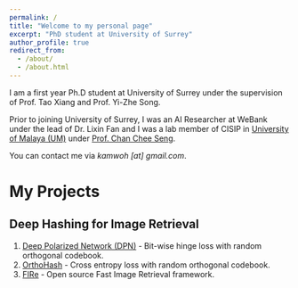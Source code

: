 ```yaml
---
permalink: /
title: "Welcome to my personal page"
excerpt: "PhD student at University of Surrey"
author_profile: true
redirect_from: 
  - /about/
  - /about.html
---
```


I am a first year Ph.D student at University of Surrey under the supervision of Prof. Tao Xiang and Prof. Yi-Zhe Song.

Prior to joining University of Surrey, I was an AI Researcher at WeBank under the lead of Dr. Lixin Fan and I was a lab member of CISIP in [University of Malaya (UM)](https://um.edu.my/) under [Prof. Chan Chee Seng](http://cs-chan.com/).

You can contact me via *kamwoh \[at\] gmail.com*. 

My Projects
======

Deep Hashing for Image Retrieval
------

1. [Deep Polarized Network (DPN)](https://github.com/kamwoh/DPN) - Bit-wise hinge loss with random orthogonal codebook.
2. [OrthoHash](https://github.com/kamwoh/orthohash) - Cross entropy loss with random orthogonal codebook.
3. [FIRe](https://github.com/CISiPLab/cisip-FIRe) - Open source Fast Image Retrieval framework.

<!-- Recent Updates
======

[November 2020] Our book **Federated Learning: Privacy and Incentive** is available in Springer. \[[Book](https://www.springer.com/gp/book/9783030630751)\]

[June 2020] Our work **Rethinking Privacy Preserving Deep Learning: How to Evaluate and Thwart Privacy Attacks** is online. \[[arXiv](https://arxiv.org/abs/2006.11601)\] \[[Book](https://www.springer.com/gp/book/9783030630751)\]

[April 2020] Our paper **Deep Polarized Network for Supervised Learning of Accurate Binary Hashing Codes** is accepted at **IJCAI-2020**. \[[PDF](https://www.ijcai.org/Proceedings/2020/0115.pdf)\]

[April 2020] Assisted in development *as an alumni of UM* for CosMos, a system to monitor Covid-19 patients. \[[News](https://www.thestar.com.my/news/nation/2020/04/24/cosmos-um-develops-app-to-monitor-suspected-covid-19-patients)\]

[November 2019] Joined WeBank.

[September 2019] Our paper **Rethinking deep neural network ownership verification: Embedding passports to defeat ambiguity attacks** is accepted at **NeurIPS-2019**. \[[arXiv](https://arxiv.org/abs/1909.07830)\] \[[Code](https://github.com/kamwoh/DeepIPR)\] \[[Website](https://kamwoh.github.io/DeepIPR/)\]

[November 2018] Our workshop paper **A Universal Logic Operator for Interpretable Deep Convolution Networks** is accepted at **AAAI-19 Workshop on Network Interpretability for Deep Learning**. \[[arXiv](https://arxiv.org/abs/1901.08551)\]

[January 2018] Joined CISIP, UM. -->
